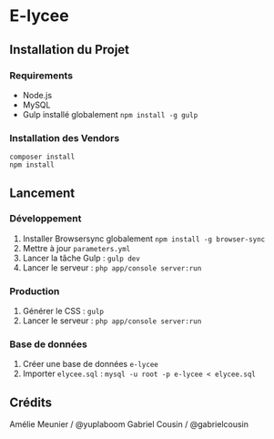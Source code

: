 # E-lycee


## Installation du Projet

### Requirements
- Node.js
- MySQL
- Gulp installé globalement `npm install -g gulp`

### Installation des Vendors
```
composer install
npm install
```


## Lancement

### Développement
1. Installer Browsersync globalement `npm install -g browser-sync`
2. Mettre à jour `parameters.yml`
3. Lancer la tâche Gulp : `gulp dev`
4. Lancer le serveur : `php app/console server:run`

### Production
1. Générer le CSS : `gulp`
2. Lancer le serveur : `php app/console server:run`

### Base de données
1. Créer une base de données `e-lycee`
2. Importer `elycee.sql` : `mysql -u root -p e-lycee < elycee.sql`


## Crédits

Amélie Meunier / @yuplaboom
Gabriel Cousin / @gabrielcousin
